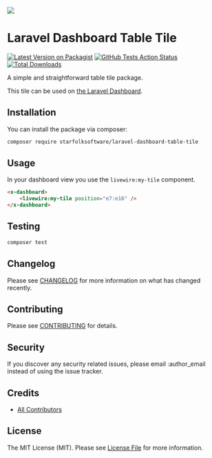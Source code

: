 
[<img src="https://github-ads.s3.eu-central-1.amazonaws.com/support-ukraine.svg?t=1" />](https://supportukrainenow.org)

# Laravel Dashboard Table Tile

[![Latest Version on Packagist](https://img.shields.io/packagist/v/starfolksoftware/laravel-dashboard-table-tile.svg?style=flat-square)](https://packagist.org/packages/starfolksoftware/laravel-dashboard-table-tile)
[![GitHub Tests Action Status](https://img.shields.io/github/workflow/status/starfolksoftware/laravel-dashboard-table-tile/run-tests?label=tests)](https://github.com/starfolksoftware/laravel-dashboard-table-tile/actions?query=workflow%3Arun-tests+branch%3Amaster)
[![Total Downloads](https://img.shields.io/packagist/dt/starfolksoftware/laravel-dashboard-table-tile.svg?style=flat-square)](https://packagist.org/packages/starfolksoftware/laravel-dashboard-table-tile)

A simple and straightforward table tile package.

This tile can be used on [the Laravel Dashboard](https://docs.spatie.be/laravel-dashboard).

## Installation

You can install the package via composer:

```bash
composer require starfolksoftware/laravel-dashboard-table-tile
```

## Usage

In your dashboard view you use the `livewire:my-tile` component.

```html
<x-dashboard>
    <livewire:my-tile position="e7:e16" />
</x-dashboard>
```

## Testing

``` bash
composer test
```

## Changelog

Please see [CHANGELOG](CHANGELOG.md) for more information on what has changed recently.

## Contributing

Please see [CONTRIBUTING](https://github.com/spatie/.github/blob/main/CONTRIBUTING.md) for details.

## Security

If you discover any security related issues, please email :author_email instead of using the issue tracker.

## Credits

- [All Contributors](../../contributors)

## License

The MIT License (MIT). Please see [License File](LICENSE.md) for more information.
